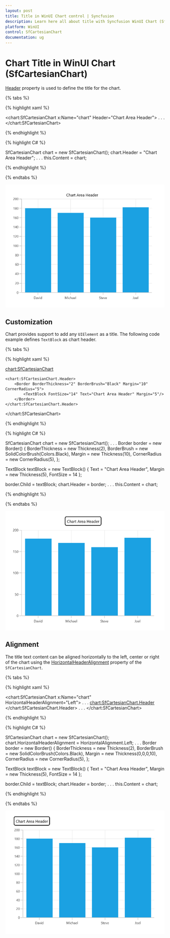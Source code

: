 ```yaml
---
layout: post
title: Title in WinUI Chart control | Syncfusion
description: Learn here all about title with Syncfusion WinUI Chart (SfCartesianChart) control and its customization.
platform: WinUI
control: SfCartesianChart
documentation: ug
---
```


# Chart Title in WinUI Chart (SfCartesianChart)

[Header]() property is used to define the title for the chart.

{% tabs %}   

{% highlight xaml %}

<chart:SfCartesianChart x:Name="chart" Header="Chart Area Header">
 . . .           
</chart:SfCartesianChart>

{% endhighlight %}

{% highlight C# %}

SfCartesianChart chart = new SfCartesianChart();
chart.Header = "Chart Area Header";
. . . 
this.Content = chart;

{% endhighlight %}

{% endtabs %} 

![Title support in WinUI chart](Title_Images/WinUI_cartesian_chart_title.png)

## Customization

Chart provides support to add any `UIElement` as a title. The following code example defines `TextBlock` as chart header.

{% tabs %}   

{% highlight xaml %}

 <chart:SfCartesianChart>

    <chart:SfCartesianChart.Header>
        <Border BorderThickness="2" BorderBrush="Black" Margin="10" CornerRadius="5">
            <TextBlock FontSize="14" Text="Chart Area Header" Margin="5"/>
        </Border>
    </chart:SfCartesianChart.Header>
            
</chart:SfCartesianChart>

{% endhighlight %}

{% highlight C# %}

SfCartesianChart chart = new SfCartesianChart();
. . .
Border border = new Border()
{
    BorderThickness = new Thickness(2),
    BorderBrush = new SolidColorBrush(Colors.Black),
    Margin = new Thickness(10),
    CornerRadius = new CornerRadius(5),
};

TextBlock textBlock = new TextBlock()
{
    Text = "Chart Area Header",
    Margin = new Thickness(5),
    FontSize = 14
};

border.Child = textBlock;
chart.Header = border;
. . .
this.Content = chart;

{% endhighlight %}

{% endtabs %} 

![Title customization support in WinUI chart](Title_Images/WinUI_cartesian_chart_title_customization.png)

## Alignment

The title text content can be aligned horizontally to the left, center or right of the chart using the [HorizontalHeaderAlignment]() property of the `SfCartesianChart`.

{% tabs %}   

{% highlight xaml %}

<chart:SfCartesianChart x:Name="chart" 
                HorizontalHeaderAlignment="Left">
. . .
    <chart:SfCartesianChart.Header>
        <Border BorderThickness="2" BorderBrush="Black" Margin="0, 0, 0 ,10" CornerRadius="5">
            <TextBlock FontSize="14" Text="Chart Area Header" Margin="5"/>
        </Border>
    </chart:SfCartesianChart.Header>
. . . 
</chart:SfCartesianChart>

{% endhighlight %}

{% highlight C# %}

SfCartesianChart chart = new SfCartesianChart();
chart.HorizontalHeaderAlignment = HorizontalAlignment.Left;
. . .
Border border = new Border()
{
    BorderThickness = new Thickness(2),
    BorderBrush = new SolidColorBrush(Colors.Black),
    Margin = new Thickness(0,0,0,10),
    CornerRadius = new CornerRadius(5),
};

TextBlock textBlock = new TextBlock()
{
    Text = "Chart Area Header",
    Margin = new Thickness(5),
    FontSize = 14
};

border.Child = textBlock;
chart.Header = border;
. . . 
this.Content = chart;

{% endhighlight %}

{% endtabs %} 

![Title text alignment support in WinUI chart](Title_images/WinUI_cartesian_chart_title_alignment.png)
